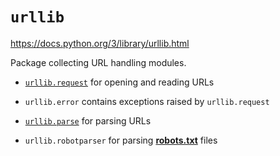 # `urllib`

<https://docs.python.org/3/library/urllib.html>

Package collecting URL handling modules.

* [`urllib.request`](.\request.md) for opening and reading URLs

* `urllib.error` contains exceptions raised by `urllib.request`

* [`urllib.parse`](.\parse.md) for parsing URLs

* `urllib.robotparser` for parsing [**robots.txt**](http://www.robotstxt.org/orig.html) files

